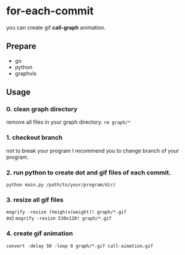 # for-each-commit
you can create gif **call-graph** animation.

## Prepare
- go
- python
- graphvis

## Usage
### 0. clean graph directory
remove all files in your graph directory. `rm graph/*`
### 1. checkout branch
not to break your program I recommend you to change branch of your program.
### 2. run python to create dot and gif files of each commit.
`python main.py /path/to/your/program/dir/`
### 3. resize all gif files
`mogrify -resize (heigh)x(weight)! graph/*.gif`  
ex) `mogrify -resize 530x120! graph/*.gif`
### 4. create gif animation
`convert -delay 50 -loop 0 graph/*.gif call-aimation.gif`